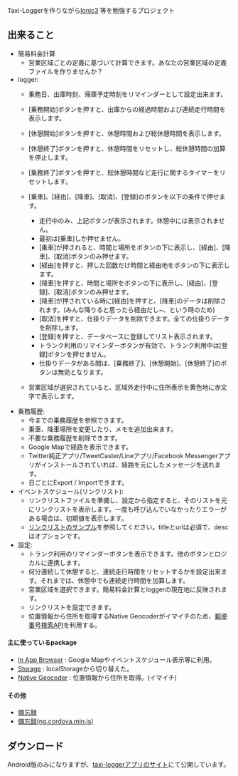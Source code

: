 Taxi-Loggerを作りながら[Ionic3](http://ionicframework.com/docs/) 等を勉強するプロジェクト

## 出来ること
- 簡易料金計算
    - 営業区域ごとの定義に基づいて計算できます。あなたの営業区域の定義ファイルを作りませんか？
- logger:
    - 乗務日、出庫時刻、帰庫予定時刻をリマインダーとして設定出来ます。
    - [乗務開始]ボタンを押すと、出庫からの経過時間および連続走行時間を表示します。
    - [休憩開始]ボタンを押すと、休憩時間および総休憩時間を表示します。
    - [休憩終了]ボタンを押すと、休憩時間をリセットし、総休憩時間の加算を停止します。
    - [乗務終了]ボタンを押すと、総休憩時間など走行に関するタイマーをリセットします。

    - [乗車]、[経由]、[降車]、[取消]、[登録]のボタンを以下の条件で押せます。
        - 走行中のみ、上記ボタンが表示されます。休憩中には表示されません。
        - 最初は[乗車]しか押せません。
        - [乗車]が押されると、時間と場所をボタンの下に表示し、[経由]、[降車]、[取消]ボタンのみ押せます。
        - [経由]を押すと、押した回数だけ時間と経由地をボタンの下に表示します。
        - [降車]を押すと、時間と場所をボタンの下に表示し、[経由]、[登録]、[取消]ボタンのみ押せます。
        - [降車]が押されている時に[経由]を押すと、[降車]のデータは削除されます。(みんな降りると思ったら経由だし~、という時のため)
        - [取消]を押すと、仕掛りデータを削除できます。全ての仕掛りデータを削除します。
        - [登録]を押すと、データベースに登録してリスト表示されます。
        - トランク利用のリマインダーボタンが有効で、トランク利用中は[登録]ボタンを押せません。
        - 仕掛りデータがある間は、[乗務終了]、[休憩開始]、[休憩終了]のボタンは無効となります。

    - 営業区域が選択されていると、区域外走行中に住所表示を黄色地に赤文字で表示します。
- 乗務履歴:
    - 今までの乗務履歴を参照できます。
    - 乗車、降車場所を変更したり、メモを追加出来ます。
    - 不要な乗務履歴を削除できます。
    - Google Mapで経路を表示できます。
    - Twitter純正アプリ/TweetCaster/Lineアプリ/Facebook Messengerアプリがインストールされていれば、経路を元にしたメッセージを送れます。
    - 日ごとにExport / Importできます。
- イベントスケジュール(リンクリスト):
    - リンクリストファイルを準備し、設定から指定すると、そのリストを元にリンクリストを表示します。一度も呼び込んでいなかったりエラーがある場合は、初期値を表示します。
    - [リンクリストのサンプル](./sample_linklist.json)を参照してください。titleとurlは必須で、descはオプションです。
- 設定:
    - トランク利用のリマインダーボタンを表示できます。他のボタンとロジカルに連携します。
    - 何分連続して休憩すると、連続走行時間をリセットするかを設定出来ます。それまでは、休憩中でも連続走行時間を加算します。
    - 営業区域を選択できます。簡易料金計算とloggerの現在地に反映されます。
    - リンクリストを設定できます。
    - 位置情報から住所を取得するNative Geocoderがイマイチのため、[郵便番号検索API](http://zipcloud.ibsnet.co.jp/doc/api)を利用する。

#### 主に使っているpackage
- [In App Browser](http://ionicframework.com/docs/native/in-app-browser/) : Google Mapやイベントスケジュール表示等に利用。
- [Storage](https://ionicframework.com/docs/storage/) : localStorageから切り替えた。
- [Native Geocoder](http://ionicframework.com/docs/native/native-geocoder/) : 位置情報から住所を取得。(イマイチ)

#### その他
- [備忘録](https://stackoverflow.com/questions/40918372/android-accept-the-license-agreements-of-sdk-google-repository-android-support)
- [備忘録(ng.cordova.min.js)](https://selvakumar25.wordpress.com/2016/06/14/ionic-framework-with-sqlite-cordovasqlite/)
## ダウンロード
Android版のみになりますが、[taxi-loggerアプリのサイト](https://itaxi.tokyo/app/taxi-logger/)にて公開しています。
